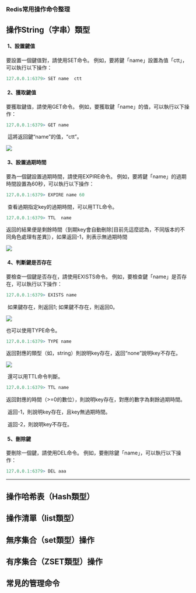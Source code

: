 ### Redis常用操作命令整理

## 操作String（字串）類型

####  1、設置鍵值

要設置一個鍵值對，請使用SET命令。 例如，要將鍵「name」設置為值「ctt」，可以執行以下操作：
```r
127.0.0.1:6379> SET name  ctt
```

####  2、獲取鍵值

要獲取鍵值，請使用GET命令。 例如，要獲取鍵「name」的值，可以執行以下操作：
```r
127.0.0.1:6379> GET name
```

 這將返回鍵“name”的值，“ctt”。

![](https://s2.51cto.com/oss/202302/24/196efad20596120ff7787442b943d118d1cb07.png)

####  3、設置過期時間

要為一個鍵設置過期時間，請使用EXPIRE命令。 例如，要將鍵「name」的過期時間設置為60秒，可以執行以下操作：
```r
127.0.0.1:6379> EXPIRE name 60
```

 查看過期指定key的過期時間，可以用TTL命令。
```r
127.0.0.1:6379> TTL  name
```

返回的結果便是剩餘時間（到期key會自動刪除[目前先這麼認為，不同版本的不同角色處理有差異]），如果返回-1，則表示無過期時間

![](https://s6.51cto.com/oss/202302/24/d9dc3b3359ebc29575d6081577634106173f81.png)

####  4、判斷鍵是否存在

要檢查一個鍵是否存在，請使用EXISTS命令。 例如，要檢查鍵「name」是否存在，可以執行以下操作：
```r
127.0.0.1:6379> EXISTS name
```

 如果鍵存在，則返回1; 如果鍵不存在，則返回0。

![](https://s5.51cto.com/oss/202302/24/b9fe3428635848345fa480066e20af00470258.png)

也可以使用TYPE命令。
```r
127.0.0.1:6379> TYPE name
```

返回對應的類型（如，string）則說明key存在，返回“none”說明key不存在。

![](https://s7.51cto.com/oss/202302/24/22ed5fe522851e7524114092f4a62849cf043e.png)

 還可以用TTL命令判斷。

   

```r
127.0.0.1:6379> TTL name
```

返回對應的時間（>=0的數位），則說明key存在，對應的數字為剩餘過期時間。

 返回-1，則說明key存在，且key無過期時間。

 返回-2，則說明key不存在。

####  5、刪除鍵

要刪除一個鍵，請使用DEL命令。 例如，要刪除鍵「name」，可以執行以下操作：

```r
127.0.0.1:6379> DEL aaa
```

---

## 操作哈希表（Hash類型）

## 操作清單（list類型）

## 無序集合（set類型）操作

## 有序集合（ZSET類型）操作

## 常見的管理命令